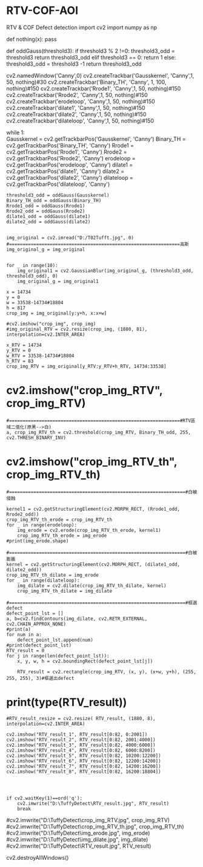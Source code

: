 # RTV-COF-AOI
RTV &amp; COF Defect detection
import cv2
import numpy as np

def nothing(x):
    pass

def oddGauss(threshold3):
    if threshold3 % 2 !=0:
        threshold3_odd = threshold3
        return threshold3_odd
    elif threshold3 == 0:
        return 1
    else:
        threshold3_odd = threshold3 -1
        return threshold3_odd
    

cv2.namedWindow('Canny',0)
cv2.createTrackbar('Gausskernel', 'Canny',1, 50, nothing)#30
cv2.createTrackbar('Binary_TH', 'Canny', 1, 100, nothing)#150
cv2.createTrackbar('Rrode1', 'Canny',1, 50, nothing)#150
cv2.createTrackbar('Rrode2', 'Canny',1, 50, nothing)#150
cv2.createTrackbar('erodeloop', 'Canny',1, 50, nothing)#150
cv2.createTrackbar('dilate1', 'Canny',1, 50, nothing)#150
cv2.createTrackbar('dilate2', 'Canny',1, 50, nothing)#150
cv2.createTrackbar('dilateloop', 'Canny',1, 50, nothing)#150

while 1:    
    Gausskernel = cv2.getTrackbarPos('Gausskernel', 'Canny')
    Binary_TH = cv2.getTrackbarPos('Binary_TH', 'Canny')
    Rrode1 = cv2.getTrackbarPos('Rrode1', 'Canny')
    Rrode2 = cv2.getTrackbarPos('Rrode2', 'Canny')
    erodeloop = cv2.getTrackbarPos('erodeloop', 'Canny')
    dilate1 = cv2.getTrackbarPos('dilate1', 'Canny')
    dilate2 = cv2.getTrackbarPos('dilate2', 'Canny')
    dilateloop = cv2.getTrackbarPos('dilateloop', 'Canny')
    
    
    threshold3_odd = oddGauss(Gausskernel)
    Binary_TH_odd = oddGauss(Binary_TH)
    Rrode1_odd = oddGauss(Rrode1)
    Rrode2_odd = oddGauss(Rrode2)
    dilate1_odd = oddGauss(dilate1)
    dilate2_odd = oddGauss(dilate2)
    
    
    img_original = cv2.imread("D:/T02Tufft.jpg", 0)    
    #===============================================================高斯
    img_original_g = img_original 
    
    
    for _ in range(10):
        img_original1 = cv2.GaussianBlur(img_original_g, (threshold3_odd, threshold3_odd), 0)
        img_original_g = img_original1
    
    x = 14734
    y = 0
    w = 33538-14734#18804
    h = 817
    crop_img = img_original[y:y+h, x:x+w]
    
    #cv2.imshow("crop_img", crop_img)
    #img_original_RTV = cv2.resize(crop_img, (1880, 81), interpolation=cv2.INTER_AREA)
    
    x_RTV = 14734
    y_RTV = 0
    w_RTV = 33538-14734#18804
    h_RTV = 83
    crop_img_RTV = img_original[y_RTV:y_RTV+h_RTV, 14734:33538]
    
#    cv2.imshow("crop_img_RTV", crop_img_RTV)
    
    #===============================================================#RTV區域二值化(原黑-->白)
    a, crop_img_RTV_th = cv2.threshold(crop_img_RTV, Binary_TH_odd, 255, cv2.THRESH_BINARY_INV)
#    cv2.imshow("crop_img_RTV_th", crop_img_RTV_th)
    
    #=================================================================#白被侵蝕
    
    kernel1 = cv2.getStructuringElement(cv2.MORPH_RECT, (Rrode1_odd, Rrode2_odd))
    crop_img_RTV_th_erode = crop_img_RTV_th
    for _ in range(erodeloop):
        img_erode = cv2.erode(crop_img_RTV_th_erode, kernel1)
        crop_img_RTV_th_erode = img_erode
    #print(img_erode.shape)
    
    #=================================================================#白被膨脹  
    kernel = cv2.getStructuringElement(cv2.MORPH_RECT, (dilate1_odd, dilate2_odd))
    crop_img_RTV_th_dilate = img_erode
    for _ in range(dilateloop):
        img_dilate = cv2.dilate(crop_img_RTV_th_dilate, kernel)
        crop_img_RTV_th_dilate = img_dilate
      
    #=================================================================#框選defect
    defect_point_lst = []
    a, b=cv2.findContours(img_dilate, cv2.RETR_EXTERNAL, cv2.CHAIN_APPROX_NONE)
    #print(a)
    for num in a:
        defect_point_lst.append(num)
    #print(defect_point_lst)
    RTV_result = 0
    for j in range(len(defect_point_lst)):
        x, y, w, h = cv2.boundingRect(defect_point_lst[j])
        
        RTV_result = cv2.rectangle(crop_img_RTV, (x, y), (x+w, y+h), (255, 255, 255), 3)#框選出defect
#    print(type(RTV_result))
    #RTV_result_resize = cv2.resize( RTV_result, (1880, 8), interpolation=cv2.INTER_AREA)
    
    cv2.imshow("RTV_result_1", RTV_result[0:82, 0:2001])
    cv2.imshow("RTV_result_2", RTV_result[0:82, 2001:4000])
    cv2.imshow("RTV_result_3", RTV_result[0:82, 4000:6000])
    cv2.imshow("RTV_result_4", RTV_result[0:82, 6000:8200])
    cv2.imshow("RTV_result_5", RTV_result[0:82, 10200:12200])
    cv2.imshow("RTV_result_6", RTV_result[0:82, 12200:14200])
    cv2.imshow("RTV_result_7", RTV_result[0:82, 14200:16200])
    cv2.imshow("RTV_result_8", RTV_result[0:82, 16200:18804])
    
    
    
    
    if cv2.waitKey(1)==ord('q'):
        cv2.imwrite("D:\TuffyDetect\RTV_result.jpg", RTV_result)
        break

#cv2.imwrite("D:\TuffyDetect\crop_img_RTV.jpg", crop_img_RTV)
#cv2.imwrite("D:\TuffyDetect\crop_img_RTV_th.jpg", crop_img_RTV_th)
#cv2.imwrite("D:\TuffyDetect\img_erode.jpg", img_erode)
#cv2.imwrite("D:\TuffyDetect\img_dilate.jpg", img_dilate)
#cv2.imwrite("D:\TuffyDetect\RTV_result.jpg", RTV_result)








































cv2.destroyAllWindows()
